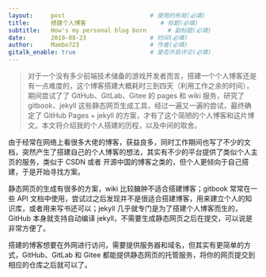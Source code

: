 ```yaml
---
layout:     post                        # 使用的布局(必填)
title:      搭建个人博客                     # 标题(必填)
subtitle:   How's my personal blog born      # 副标题(必填)
date:       2019-08-23                  # 时间(必填)
author:     Mambo723                    # 作者(必填)
gitalk_enable: true                     # 是否开启评论(必填)
---
```

> 对于一个没有多少前端技术储备的游戏开发者而言，搭建一个个人博客还是有一点难度的，这个博客搭建大概耗时三到四天（利用工作之余的时间），期间尝试了了 GitHub、GitLab、Gitee 的 pages 和 wiki 服务，研究了 gitbook、jekyll 这些静态网页生成工具，经过一遍又一遍的尝试，最终确定了 GitHub Pages + jekyll 的方案，才有了这个简陋的个人博客和这片博文。本文将介绍我的个人搭建的历程，以及中间的取舍。

由于经常在网络上看很多大佬的博客，获益良多，同时工作期间也写了不少的文档，突然产生了搭建自己的个人博客的想法，其实有不少的平台提供了类似个人主页的服务，类似于 CSDN 或者 开源中国的博客之类的，但个人更倾向于自己搭建，于是开始寻找方案。

静态网页的生成有很多的方案，wiki 比较臃肿不适合搭建博客；gitbook 常常在一些 API 文档中使用，尝试过之后发现并不是很适合搭建博客，用来建立个人的知识库，或者用来写书还可以；jekyll 几乎就专门是为了搭建个人博客而生的，GitHub 本身就支持自动编译 jekyll，不需要生成静态网页之后在提交，可以说是非常方便了。

搭建的博客想要在外网进行访问，需要提供服务器和域名，但其实有更简单的方式，GitHub、GitLab 和 Gitee 都能提供静态网页的托管服务，将你的网页提交到相应的仓库之后就可以了。